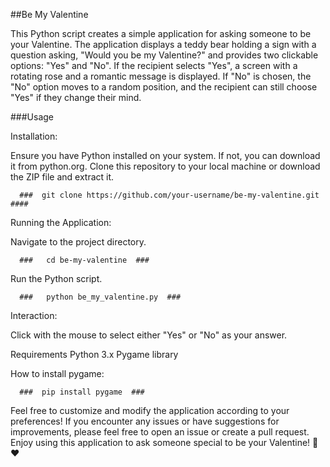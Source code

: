 ##Be My Valentine

This Python script creates a simple application for asking someone to be your Valentine. The application displays a teddy bear holding a sign with a question asking, "Would you be my Valentine?" and provides two clickable options: "Yes" and "No". If the recipient selects "Yes", a screen with a rotating rose and a romantic message is displayed. If "No" is chosen, the "No" option moves to a random position, and the recipient can still choose "Yes" if they change their mind.

###Usage


Installation:

Ensure you have Python installed on your system. If not, you can download it from python.org.
Clone this repository to your local machine or download the ZIP file and extract it.

      ###  git clone https://github.com/your-username/be-my-valentine.git  ####

Running the Application:

Navigate to the project directory.

      ###   cd be-my-valentine  ###
Run the Python script.

      ###   python be_my_valentine.py  ###

Interaction:

Click with the mouse to select either "Yes" or "No" as your answer.

Requirements
Python 3.x
Pygame library

How to install pygame:

      ###  pip install pygame  ###



Feel free to customize and modify the application according to your preferences! If you encounter any issues or have suggestions for improvements, please feel free to open an issue or create a pull request. Enjoy using this application to ask someone special to be your Valentine! 🌹❤️








 
